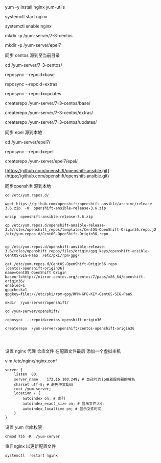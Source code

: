 yum -y install nginx  yum-utils

systemctl start nginx

systemctl enable nginx

mkdir -p /yum-server/7-3-centos

mkdir -p /yum-server/epel7

同步 centos 源到至当前目录

cd  /yum-server/7-3-centos/

reposync --repoid=base

reposync --repoid=extras

reposync --repoid=updates

createrepo  /yum-server/7-3-centos/base/

createrepo  /yum-server/7-3-centos/extras/

createrepo  /yum-server/7-3-centos/updates/

同步 epel 源到本地

cd /yum-server/epel7/

reposync --repoid=epel

createrepo  /yum-server/epel7/epel/

[https://github.com/openshift/openshift-ansible.git](https://github.com/openshift/openshift-ansible.git)

同步openshift 源到本地
```
cd /etc/yum.repos.d/

wget https://github.com/openshift/openshift-ansible/archive/release-3.6.zip  -O  openshift-ansible-release-3.6.zip

unzip  openshift-ansible-release-3.6.zip

cp /etc/yum.repos.d/openshift-ansible-release-3.6/roles/openshift_repos/templates/CentOS-OpenShift-Origin36.repo.j2   /etc/yum.repos.d/CentOS-OpenShift-Origin36.repo


cp /etc/yum.repos.d/openshift-ansible-release-3.6/roles/openshift_repos/files/origin/gpg_keys/openshift-ansible-CentOS-SIG-PaaS  /etc/pki/rpm-gpg/

cat /etc/yum.repos.d/CentOS-OpenShift-Origin36.repo 
[centos-openshift-origin36]
name=CentOS OpenShift Origin
baseurl=http://mirror.centos.org/centos/7/paas/x86_64/openshift-origin36/
enabled=1
gpgcheck=1
gpgkey=file:///etc/pki/rpm-gpg/RPM-GPG-KEY-CentOS-SIG-PaaS

mkdir  /yum-server/openshift/

cd /yum-server/openshift/

reposync  --repoid=centos-openshift-origin36

createrepo  /yum-server/openshift/centos-openshift-origin36




```
设置  nginx  代理 仓库文件  在配置文件最后 添加一个虚拟主机

vim  /etc/nginx/nginx.conf

```
server {
    listen  80;
    server_name    172.16.100.249; # 自己PC的ip或者服务器的域名
    charset utf-8; # 避免中文乱码
    root /yum-server;
    location / {
        autoindex on; # 索引
        autoindex_exact_size on; # 显示文件大小
        autoindex_localtime on; # 显示文件时间
    }
}
```

设置 yum 仓库权限

```
chmod 755 -R  /yum-server
```

重启nginx 以更新配置文件
```
systemctl  restart nginx
```
